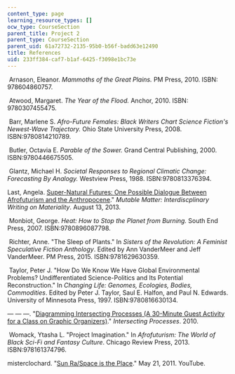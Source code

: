 ```yaml
---
content_type: page
learning_resource_types: []
ocw_type: CourseSection
parent_title: Project 2
parent_type: CourseSection
parent_uid: 61a72732-2135-95b0-b56f-badd63e12490
title: References
uid: 233ff384-caf7-b1af-6425-f3098e1bc73e
---
```


 Arnason, Eleanor. _Mammoths of the Great Plains._ PM Press, 2010. ISBN: 978604860757.

 Atwood, Margaret. _The Year of the Flood._ Anchor, 2010. ISBN: 9780307455475.

 Barr, Marlene S. _Afro-Future Females: Black Writers Chart Science Fiction's Newest-Wave Trajectory._ Ohio State University Press, 2008. ISBN:9780814210789.

 Butler, Octavia E. _Parable of the Sower._ Grand Central Publishing, 2000. ISBN:9780446675505.

 Glantz, Michael H. _Societal Responses to Regional Climatic Change: Forecasting By Analogy._ Westview Press, 1988. ISBN:9780813376394.

Last, Angela. [Super-Natural Futures: One Possible Dialogue Between Afrofuturism and the Anthropocene](https://mutablematter.wordpress.com/2013/08/13/super-natural-futures-one-possible-dialogue-between-afrofuturism-and-the-anthropocene/)." _Mutable Matter: Interdiscplinary Writing on Materiality_. August 13, 2013. 

 Monbiot, George. _Heat: How to Stop the Planet from Burning._ South End Press, 2007. ISBN:9780896087798.

 Richter, Anne. "The Sleep of Plants." In _Sisters of the Revolution: A Feminist Speculative Fiction Anthology_. Edited by Ann VanderMeer and Jeff VanderMeer. PM Press, 2015. ISBN:9781629630359.

 Taylor, Peter J. "How Do We Know We Have Global Environmental Problems? Undifferentiated Science-Politics and Its Potential Reconstruction." In _Changing Life: Genomes, Ecologies, Bodies, Commodities_. Edited by Peter J. Taylor, Saul E. Halfon, and Paul N. Edwards. University of Minnesota Press, 1997. ISBN:9780816630134.

— — —. "[Diagramming Intersecting Processes (A 30-Minute Guest Activity for a Class on Graphic Organizers)](https://pjt111.wordpress.com/2014/04/22/diagramming-intersecting-processes-a-30-minute-guest-activity-for-a-class-on-graphic-organizers/)." _Intersecting Processes_. 2010.

 Womack, Ytasha L. "Project Imagination." In _Afrofuturism: The World of Black Sci-Fi and Fantasy Culture_. Chicago Review Press, 2013. ISBN:978161374796.

misterclochard. "[Sun Ra/Space is the Place](https://www.youtube.com/watch?v=dokLwszdUgY)." May 21, 2011. YouTube.